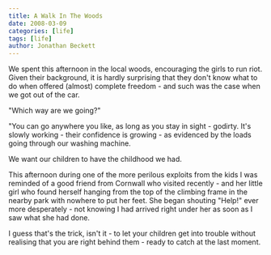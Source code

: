 ```yaml
---
title: A Walk In The Woods
date: 2008-03-09
categories: [life]
tags: [life]
author: Jonathan Beckett
---
```


We spent this afternoon in the local woods, encouraging the girls to run riot. Given their background, it is hardly surprising that they don't know what to do when offered (almost) complete freedom - and such was the case when we got out of the car.

"Which way are we going?"

"You can go anywhere you like, as long as you stay in sight - godirty. It's slowly working - their confidence is growing - as evidenced by the loads going through our washing machine.

We want our children to have the childhood we had.

This afternoon during one of the more perilous exploits from the kids I was reminded of a good friend from Cornwall who visited recently - and her little girl who found herself hanging from the top of the climbing frame in the nearby park with nowhere to put her feet. She began shouting "Help!" ever more desperately - not knowing I had arrived right under her as soon as I saw what she had done.

I guess that's the trick, isn't it - to let your children get into trouble without realising that you are right behind them - ready to catch at the last moment.